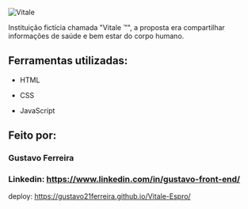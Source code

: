 ![Vitale](https://github.com/user-attachments/assets/f1f6fe2d-57b5-4f25-b64c-80f0cc9ae123)

Instituição fictícia chamada "Vitale ™", a proposta era compartilhar informações de saúde e bem estar do corpo humano.

## Ferramentas utilizadas:

* HTML

* CSS

* JavaScript

## Feito por:

### Gustavo Ferreira

### Linkedin: https://www.linkedin.com/in/gustavo-front-end/

deploy: https://gustavo21ferreira.github.io/Vitale-Espro/
